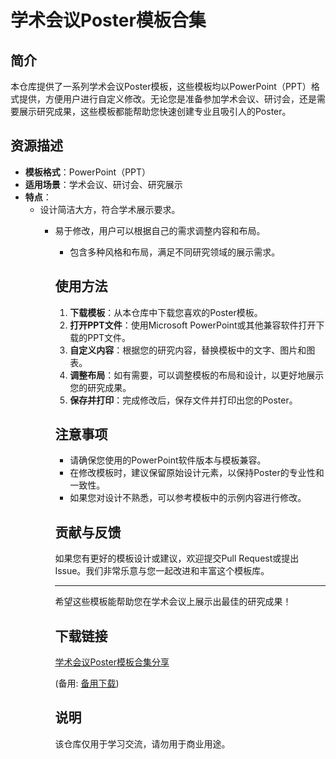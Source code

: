 # 学术会议Poster模板合集

## 简介

本仓库提供了一系列学术会议Poster模板，这些模板均以PowerPoint（PPT）格式提供，方便用户进行自定义修改。无论您是准备参加学术会议、研讨会，还是需要展示研究成果，这些模板都能帮助您快速创建专业且吸引人的Poster。

## 资源描述

- **模板格式**：PowerPoint（PPT）
- **适用场景**：学术会议、研讨会、研究展示
- **特点**：
  - 设计简洁大方，符合学术展示要求。
    - 易于修改，用户可以根据自己的需求调整内容和布局。
      - 包含多种风格和布局，满足不同研究领域的展示需求。

      ## 使用方法

      1. **下载模板**：从本仓库中下载您喜欢的Poster模板。
      2. **打开PPT文件**：使用Microsoft PowerPoint或其他兼容软件打开下载的PPT文件。
      3. **自定义内容**：根据您的研究内容，替换模板中的文字、图片和图表。
      4. **调整布局**：如有需要，可以调整模板的布局和设计，以更好地展示您的研究成果。
      5. **保存并打印**：完成修改后，保存文件并打印出您的Poster。

      ## 注意事项

      - 请确保您使用的PowerPoint软件版本与模板兼容。
      - 在修改模板时，建议保留原始设计元素，以保持Poster的专业性和一致性。
      - 如果您对设计不熟悉，可以参考模板中的示例内容进行修改。

      ## 贡献与反馈

      如果您有更好的模板设计或建议，欢迎提交Pull Request或提出Issue。我们非常乐意与您一起改进和丰富这个模板库。

      ---

      希望这些模板能帮助您在学术会议上展示出最佳的研究成果！

      ## 下载链接
      [学术会议Poster模板合集分享](https://pan.quark.cn/s/3915633c03e4) 

      (备用: [备用下载](https://pan.baidu.com/s/1Fc2CZZvmVVoYviCVGcQq4g?pwd=1234))

      ## 说明

      该仓库仅用于学习交流，请勿用于商业用途。
